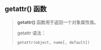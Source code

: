 ## getattr() 函数

>**getattr()** 函数用于返回一个对象属性值。
>
>getattr 语法：
>
>```
>getattr(object, name[, default])
>```

